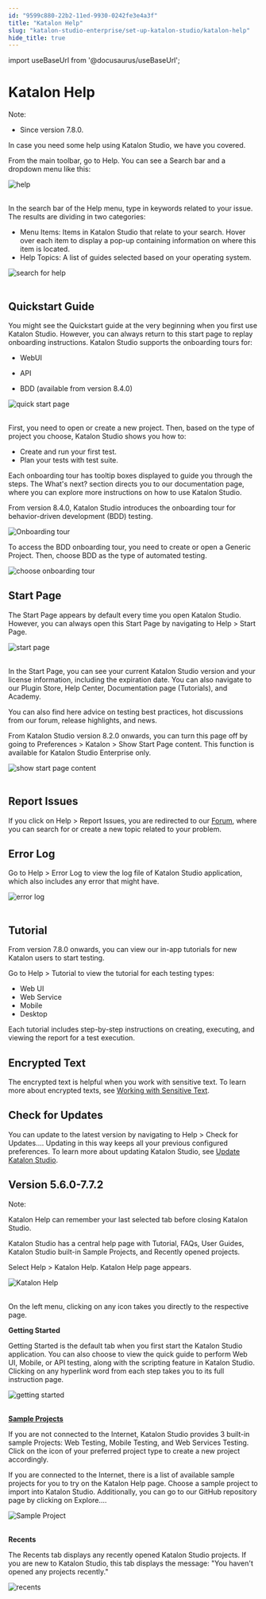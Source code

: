 ```yaml
---
id: "9599c880-22b2-11ed-9930-0242fe3e4a3f"
title: "Katalon Help"
slug: "katalon-studio-enterprise/set-up-katalon-studio/katalon-help"
hide_title: true
---
```

import useBaseUrl from '@docusaurus/useBaseUrl';


# <a id="id" class="anchor_top_offset"/><a id="ariaid-title1" class="anchor_top_offset"/>Katalon Help

<div xmlns="http://www.w3.org/1999/xhtml" className="note note note_note"><span className="note__title">Note:</span> <ul className="ul"><li className="li"><p className="p">Since version 7.8.0.</p></li></ul></div>
<p xmlns="http://www.w3.org/1999/xhtml" className="p">In case you need some help using Katalon Studio, we have you covered.</p> 
<p xmlns="http://www.w3.org/1999/xhtml" className="p">From the main toolbar, go to <span className="ph uicontrol">Help</span>. You can see a <span className="ph uicontrol">Search</span> bar and a dropdown menu like this:</p> 
<p xmlns="http://www.w3.org/1999/xhtml" className="p"><img className="image" src={useBaseUrl("https://github.com/katalon-studio/docs-images/raw/master/katalon-studio/docs/katalon-help/quickstart-guide.png")} width={500} alt="help" /><br /><br /></p> 
<p xmlns="http://www.w3.org/1999/xhtml" className="p">In the search bar of the <span className="ph uicontrol">Help</span> menu, type in keywords related to your issue. The results are dividing in two categories:</p> 
<ul xmlns="http://www.w3.org/1999/xhtml" className="ul"><li className="li">Menu Items: Items in Katalon Studio that relate to your search. Hover over each item to display a pop-up containing information on where this item is located.</li><li className="li">Help Topics: A list of guides selected based on your operating system.</li></ul> 
<p xmlns="http://www.w3.org/1999/xhtml" className="p"><img className="image" src={useBaseUrl("https://github.com/katalon-studio/docs-images/raw/master/katalon-studio/docs/katalon-help/search-help.png")} alt="search for help" /><br /><br /></p> 

## <a id="id_1" class="anchor_top_offset"/>Quickstart Guide

<div xmlns="http://www.w3.org/1999/xhtml" className="p">You might see the <span className="ph uicontrol">Quickstart guide</span> at the very beginning when you first use Katalon Studio. However, you can always return to this start page to replay onboarding instructions. Katalon Studio supports the onboarding tours for:<ul className="ul"><li className="li"><p className="p">WebUI</p></li><li className="li"><p className="p">API</p></li><li className="li"><p className="p">BDD (available from version 8.4.0)</p></li></ul></div>
<p xmlns="http://www.w3.org/1999/xhtml" className="p"><img className="image" src={useBaseUrl("https://github.com/katalon-studio/docs-images/raw/master/katalon-studio/docs/katalon-help/quick-start-page-full.png")} alt="quick start page" /><br /><br /></p> 
<p xmlns="http://www.w3.org/1999/xhtml" className="p">First, you need to open or create a new project. Then, based on the type of project you choose, Katalon Studio shows you how to:</p> 
<ul xmlns="http://www.w3.org/1999/xhtml" className="ul"><li className="li">Create and run your first test.</li><li className="li">Plan your tests with test suite.</li></ul> 
<p xmlns="http://www.w3.org/1999/xhtml" className="p">Each onboarding tour has tooltip boxes displayed to guide you through the steps. The <span className="ph uicontrol">What's next?</span> section directs you to our documentation page, where you can explore more instructions on how to use Katalon Studio.</p> 
<p xmlns="http://www.w3.org/1999/xhtml" className="p">From version 8.4.0, Katalon Studio introduces the onboarding tour for behavior-driven development (BDD) testing.</p> 
<p xmlns="http://www.w3.org/1999/xhtml" className="p"><img className="image" width={750} src={useBaseUrl("/95a0f470-22b2-11ed-9930-0242fe3e4a3f.png")} alt="Onboarding tour" /></p> 
<p xmlns="http://www.w3.org/1999/xhtml" className="p">To access the BDD onboarding tour, you need to create or open a <span className="ph uicontrol">Generic Project</span>. Then, choose <span className="ph uicontrol">BDD</span> as the type of automated testing. </p> 
<p xmlns="http://www.w3.org/1999/xhtml" className="p"><img className="image" width={400} src={useBaseUrl("/959fbbf0-22b2-11ed-9930-0242fe3e4a3f.png")} alt="choose onboarding tour" /></p> 

## <a id="id_2" class="anchor_top_offset"/>Start Page

<p xmlns="http://www.w3.org/1999/xhtml" className="p">The <span className="ph uicontrol">Start Page</span> appears by default every time you open Katalon Studio. However, you can always open this <span className="ph uicontrol">Start Page</span> by navigating to <span className="ph uicontrol">Help</span> &gt; <span className="ph uicontrol">Start Page</span>.</p> 
<p xmlns="http://www.w3.org/1999/xhtml" className="p"><img className="image" src={useBaseUrl("https://github.com/katalon-studio/docs-images/raw/master/katalon-studio/docs/katalon-help/start-page.png")} alt="start page" /><br /><br /></p> 
<p xmlns="http://www.w3.org/1999/xhtml" className="p">In the <span className="ph uicontrol">Start Page</span>, you can see your current Katalon Studio version and your license information, including the expiration date. You can also navigate to our Plugin Store, Help Center, Documentation page (Tutorials), and Academy.</p> 
<p xmlns="http://www.w3.org/1999/xhtml" className="p">You can also find here advice on testing best practices, hot discussions from our forum, release highlights, and news.</p> 
<p xmlns="http://www.w3.org/1999/xhtml" className="p">From Katalon Studio version 8.2.0 onwards, you can turn this page off by going to <span className="ph uicontrol">Preferences</span> &gt; <span className="ph uicontrol">Katalon</span> &gt; <span className="ph uicontrol">Show Start Page content</span>. This function is available for Katalon Studio Enterprise only.</p> 
<p xmlns="http://www.w3.org/1999/xhtml" className="p"><img className="image" src={useBaseUrl("https://github.com/katalon-studio/docs-images/raw/master/katalon-studio/docs/katalon-help/show-start-page-content.png")} width={500} alt="show start page content" /><br /><br /></p> 

## <a id="id_3" class="anchor_top_offset"/>Report Issues

<p xmlns="http://www.w3.org/1999/xhtml" className="p">If you click on <span className="ph uicontrol">Help</span> &gt; <span className="ph uicontrol">Report Issues</span>, you are redirected to our <a className="xref j-external-link" href="https://forum.katalon.com/c/community-discussion/katalon-studio/7" target="_blank">Forum</a>, where you can search for or create a new topic related to your problem.</p> 

## <a id="id_4" class="anchor_top_offset"/>Error Log

<p xmlns="http://www.w3.org/1999/xhtml" className="p">Go to <span className="ph uicontrol">Help</span> &gt; <span className="ph uicontrol">Error Log</span> to view the log file of Katalon Studio application, which also includes any error that might have.</p> 
<p xmlns="http://www.w3.org/1999/xhtml" className="p"><img className="image" src={useBaseUrl("https://github.com/katalon-studio/docs-images/raw/master/katalon-studio/docs/katalon-help/log-error.png")} width={700} alt="error log" /><br /><br /></p> 

## <a id="id_5" class="anchor_top_offset"/>Tutorial

<p xmlns="http://www.w3.org/1999/xhtml" className="p">From version 7.8.0 onwards, you can view our in-app tutorials for new Katalon users to start testing.</p> 
<p xmlns="http://www.w3.org/1999/xhtml" className="p">Go to <span className="ph uicontrol">Help</span> &gt; <span className="ph uicontrol">Tutorial</span> to view the tutorial for each testing types:</p> 
<ul xmlns="http://www.w3.org/1999/xhtml" className="ul"><li className="li">Web UI</li><li className="li">Web Service</li><li className="li">Mobile</li><li className="li">Desktop</li></ul> 
<p xmlns="http://www.w3.org/1999/xhtml" className="p">Each tutorial includes step-by-step instructions on creating, executing, and viewing the report for a test execution.</p> 
    

## <a id="id_6" class="anchor_top_offset"/>Encrypted Text

    
      
<p xmlns="http://www.w3.org/1999/xhtml" className="p">The encrypted text is helpful when you work with sensitive text.   To learn more about encrypted texts, see <a className="xref" href="/docs/katalon-studio-enterprise/create-tests-and-projects/manage-projects/working-with-sensitive-text">Working     with Sensitive Text</a>.</p> 
    
  

## <a id="id_7" class="anchor_top_offset"/>Check for Updates

<p xmlns="http://www.w3.org/1999/xhtml" className="p">You can update to the latest version by navigating to <span className="ph uicontrol">Help</span> &gt; <span className="ph uicontrol">Check for Updates...</span>. Updating in this way keeps all your previous configured preferences. To learn more about updating Katalon Studio, see <a className="xref" href="/docs/katalon-studio-enterprise/set-up-katalon-studio/update-katalon-studio">Update Katalon Studio</a>.</p> 

## <a id="concept-6224" class="anchor_top_offset"/>Version 5.6.0-7.7.2

<div xmlns="http://www.w3.org/1999/xhtml" className="note note note_note"><span className="note__title">Note:</span> <p className="p">Katalon Help can remember your last selected tab before closing Katalon Studio.</p></div>
<p xmlns="http://www.w3.org/1999/xhtml" className="p">Katalon Studio has a central help page with <span className="ph uicontrol">Tutorial</span>, <span className="ph uicontrol">FAQs</span>, <span className="ph uicontrol">User Guides</span>, Katalon Studio built-in <span className="ph uicontrol">Sample Projects</span>, and <span className="ph uicontrol">Recently</span> opened projects.</p> 
<p xmlns="http://www.w3.org/1999/xhtml" className="p">Select <span className="ph uicontrol">Help</span> &gt; <span className="ph uicontrol">Katalon Help</span>. Katalon Help page appears.</p> 
<p xmlns="http://www.w3.org/1999/xhtml" className="p"><img className="image" src={useBaseUrl("https://github.com/katalon-studio/docs-images/raw/master/katalon-studio/docs/katalon-help/image2018-8-2-93A363A43.png")} alt="Katalon Help" /><br /><br /></p> 
<p xmlns="http://www.w3.org/1999/xhtml" className="p">On the left menu, clicking on any icon takes you directly to the respective page.</p> 
<p xmlns="http://www.w3.org/1999/xhtml" className="p"><strong className="ph b">Getting Started</strong></p> 
<p xmlns="http://www.w3.org/1999/xhtml" className="p">Getting Started is the default tab when you first start the Katalon Studio application. You can also choose to view the quick guide to perform Web UI, Mobile, or API testing, along with the scripting feature in Katalon Studio. Clicking on any hyperlink word from each step takes you to its full instruction page.</p> 
<p xmlns="http://www.w3.org/1999/xhtml" className="p"><img className="image" src={useBaseUrl("https://github.com/katalon-studio/docs-images/raw/master/katalon-studio/docs/katalon-help/image2018-8-2-93A373A7.png")} width={500} alt="getting started" /><br /><br /></p> 
<p xmlns="http://www.w3.org/1999/xhtml" className="p"><strong className="ph b"><a className="xref j-external-link" href="http:///display/KD/Sample+Projects" target="_blank">Sample Projects</a></strong></p> 
<p xmlns="http://www.w3.org/1999/xhtml" className="p">If you are not connected to the Internet, Katalon Studio provides 3 built-in sample Projects: <span className="ph uicontrol">Web Testing</span>, <span className="ph uicontrol">Mobile Testing</span>, and <span className="ph uicontrol">Web Services Testing</span>. Click on the icon of your preferred project type to create a new project accordingly.</p> 
<p xmlns="http://www.w3.org/1999/xhtml" className="p">If you are connected to the Internet, there is a list of available sample projects for you to try on the <span className="ph uicontrol">Katalon Help</span> page. Choose a sample project to import into Katalon Studio. Additionally, you can go to our GitHub repository page by clicking on <span className="ph uicontrol">Explore...</span>.</p> 
<p xmlns="http://www.w3.org/1999/xhtml" className="p"><img className="image" src={useBaseUrl("https://github.com/katalon-studio/docs-images/raw/master/katalon-studio/docs/katalon-help/image2018-7-6-133A393A41.png")} width={500} alt="Sample Project" /><br /><br /></p> 
<p xmlns="http://www.w3.org/1999/xhtml" className="p"><strong className="ph b">Recents</strong></p> 
<p xmlns="http://www.w3.org/1999/xhtml" className="p">The <span className="ph uicontrol">Recents</span> tab displays any recently opened Katalon Studio projects. If you are new to Katalon Studio, this tab displays the message: "You haven't opened any projects recently."</p> 
<p xmlns="http://www.w3.org/1999/xhtml" className="p"><img className="image" src={useBaseUrl("https://github.com/katalon-studio/docs-images/raw/master/katalon-studio/docs/katalon-help/image2018-8-2-143A493A39.png")} width={500} alt="recents" /><br /><br /></p> 
